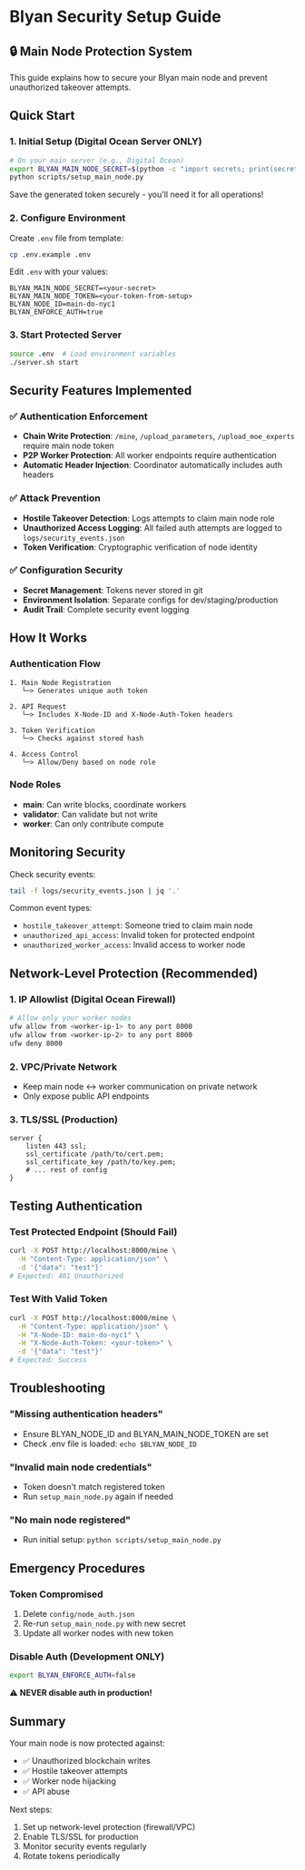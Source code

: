 # Blyan Security Setup Guide

## 🔒 Main Node Protection System

This guide explains how to secure your Blyan main node and prevent unauthorized takeover attempts.

## Quick Start

### 1. Initial Setup (Digital Ocean Server ONLY)

```bash
# On your main server (e.g., Digital Ocean)
export BLYAN_MAIN_NODE_SECRET=$(python -c "import secrets; print(secrets.token_hex(32))")
python scripts/setup_main_node.py
```

Save the generated token securely - you'll need it for all operations!

### 2. Configure Environment

Create `.env` file from template:
```bash
cp .env.example .env
```

Edit `.env` with your values:
```env
BLYAN_MAIN_NODE_SECRET=<your-secret>
BLYAN_MAIN_NODE_TOKEN=<your-token-from-setup>
BLYAN_NODE_ID=main-do-nyc1
BLYAN_ENFORCE_AUTH=true
```

### 3. Start Protected Server

```bash
source .env  # Load environment variables
./server.sh start
```

## Security Features Implemented

### ✅ Authentication Enforcement
- **Chain Write Protection**: `/mine`, `/upload_parameters`, `/upload_moe_experts` require main node token
- **P2P Worker Protection**: All worker endpoints require authentication
- **Automatic Header Injection**: Coordinator automatically includes auth headers

### ✅ Attack Prevention
- **Hostile Takeover Detection**: Logs attempts to claim main node role
- **Unauthorized Access Logging**: All failed auth attempts are logged to `logs/security_events.json`
- **Token Verification**: Cryptographic verification of node identity

### ✅ Configuration Security
- **Secret Management**: Tokens never stored in git
- **Environment Isolation**: Separate configs for dev/staging/production
- **Audit Trail**: Complete security event logging

## How It Works

### Authentication Flow
```
1. Main Node Registration
   └─> Generates unique auth token
   
2. API Request
   └─> Includes X-Node-ID and X-Node-Auth-Token headers
   
3. Token Verification
   └─> Checks against stored hash
   
4. Access Control
   └─> Allow/Deny based on node role
```

### Node Roles
- **main**: Can write blocks, coordinate workers
- **validator**: Can validate but not write
- **worker**: Can only contribute compute

## Monitoring Security

Check security events:
```bash
tail -f logs/security_events.json | jq '.'
```

Common event types:
- `hostile_takeover_attempt`: Someone tried to claim main node
- `unauthorized_api_access`: Invalid token for protected endpoint
- `unauthorized_worker_access`: Invalid access to worker node

## Network-Level Protection (Recommended)

### 1. IP Allowlist (Digital Ocean Firewall)
```bash
# Allow only your worker nodes
ufw allow from <worker-ip-1> to any port 8000
ufw allow from <worker-ip-2> to any port 8000
ufw deny 8000
```

### 2. VPC/Private Network
- Keep main node ↔ worker communication on private network
- Only expose public API endpoints

### 3. TLS/SSL (Production)
```nginx
server {
    listen 443 ssl;
    ssl_certificate /path/to/cert.pem;
    ssl_certificate_key /path/to/key.pem;
    # ... rest of config
}
```

## Testing Authentication

### Test Protected Endpoint (Should Fail)
```bash
curl -X POST http://localhost:8000/mine \
  -H "Content-Type: application/json" \
  -d '{"data": "test"}'
# Expected: 401 Unauthorized
```

### Test With Valid Token
```bash
curl -X POST http://localhost:8000/mine \
  -H "Content-Type: application/json" \
  -H "X-Node-ID: main-do-nyc1" \
  -H "X-Node-Auth-Token: <your-token>" \
  -d '{"data": "test"}'
# Expected: Success
```

## Troubleshooting

### "Missing authentication headers"
- Ensure BLYAN_NODE_ID and BLYAN_MAIN_NODE_TOKEN are set
- Check .env file is loaded: `echo $BLYAN_NODE_ID`

### "Invalid main node credentials"
- Token doesn't match registered token
- Run `setup_main_node.py` again if needed

### "No main node registered"
- Run initial setup: `python scripts/setup_main_node.py`

## Emergency Procedures

### Token Compromised
1. Delete `config/node_auth.json`
2. Re-run `setup_main_node.py` with new secret
3. Update all worker nodes with new token

### Disable Auth (Development ONLY)
```bash
export BLYAN_ENFORCE_AUTH=false
```

⚠️ **NEVER disable auth in production!**

## Summary

Your main node is now protected against:
- ✅ Unauthorized blockchain writes
- ✅ Hostile takeover attempts
- ✅ Worker node hijacking
- ✅ API abuse

Next steps:
1. Set up network-level protection (firewall/VPC)
2. Enable TLS/SSL for production
3. Monitor security events regularly
4. Rotate tokens periodically